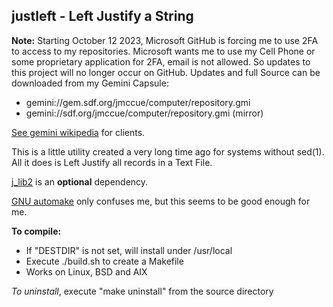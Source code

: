 ## justleft - Left Justify a String

**Note:** Starting October 12 2023, Microsoft GitHub
is forcing me to use 2FA to access to my repositories.
Microsoft wants me to use my Cell Phone or some proprietary
application for 2FA, email is not allowed.  So updates to
this project will no longer occur on GitHub.  Updates and
full Source can be downloaded from my Gemini Capsule:

* gemini://gem.sdf.org/jmccue/computer/repository.gmi
* gemini://sdf.org/jmccue/computer/repository.gmi (mirror)

[See gemini wikipedia](https://en.wikipedia.org/wiki/Gemini_(protocol)#Software) for clients.

This is a little utility created a very long time
ago for systems without sed(1).  All it does is Left
Justify all records in a Text File.

[j\_lib2](https://github.com/jmcunx/j_lib2) is an **optional** dependency.

[GNU automake](https://en.wikipedia.org/wiki/Automake)
only confuses me, but this seems to be good enough for me.

**To compile:**
* If "DESTDIR" is not set, will install under /usr/local
* Execute ./build.sh to create a Makefile
* Works on Linux, BSD and AIX

_To uninstall_, execute
"make uninstall"
from the source directory
